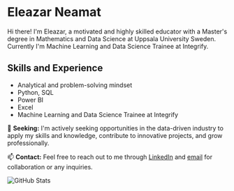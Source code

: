 # Eleazar Neamat

Hi there! I'm Eleazar, a motivated and highly skilled educator with a Master's degree in Mathematics and Data Science at Uppsala University Sweden. Currently I'm Machine Learning and Data Science Trainee at Integrify.

## Skills and Experience
- Analytical and problem-solving mindset
- Python, SQL
- Power BI
- Excel
- Machine Learning and Data Science Trainee at Integrify

🔎 **Seeking:**
I'm actively seeking opportunities in the data-driven industry to apply my skills and knowledge, contribute to innovative projects, and grow professionally.

📫 **Contact:**
Feel free to reach out to me through [LinkedIn](https://www.linkedin.com/in/eleazar-neamat-1b6313213/) and [email](mailto:neamateleazar@gmail.com) for collaboration or any inquiries.


<!-- GitHub Readme Stats -->
<img align="left" src="https://github-readme-stats.vercel.app/api?username=neleazar&show_icons=true&theme=dark" alt="GitHub Stats" />


